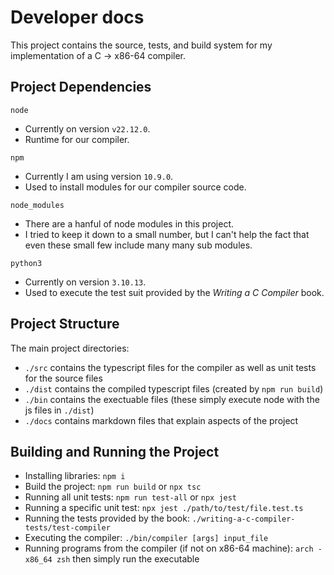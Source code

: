 # Developer docs

This project contains the source, tests, and build system for my implementation of a C -> x86-64 compiler.

## Project Dependencies

`node`

- Currently on version `v22.12.0`.
- Runtime for our compiler.

`npm`

- Currently I am using version `10.9.0`.
- Used to install modules for our compiler source code.

`node_modules`

- There are a hanful of node modules in this project.
- I tried to keep it down to a small number, but I can't help the fact that even these small few include many many sub modules.

`python3`

- Currently on version `3.10.13`.
- Used to execute the test suit provided by the _Writing a C Compiler_ book.

## Project Structure

The main project directories:

- `./src` contains the typescript files for the compiler as well as unit tests for the source files
- `./dist` contains the compiled typescript files (created by `npm run build`)
- `./bin` contains the exectuable files (these simply execute node with the js files in `./dist`)
- `./docs` contains markdown files that explain aspects of the project

## Building and Running the Project

- Installing libraries: `npm i`
- Build the project: `npm run build` or `npx tsc`
- Running all unit tests: `npm run test-all` or `npx jest`
- Running a specific unit test: `npx jest ./path/to/test/file.test.ts`
- Running the tests provided by the book: `./writing-a-c-compiler-tests/test-compiler`
- Executing the compiler: `./bin/compiler [args] input_file`
- Running programs from the compiler (if not on x86-64 machine): `arch -x86_64 zsh` then simply run the executable

